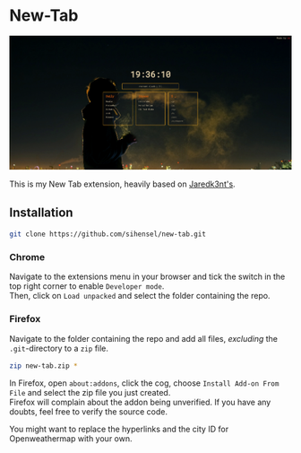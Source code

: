 # New-Tab

![screenshot.png](screenshot.png)

This is my New Tab extension, heavily based on [Jaredk3nt's](https://github.com/Jaredk3nt/homepage).

## Installation

```sh
git clone https://github.com/sihensel/new-tab.git
```

### Chrome

Navigate to the extensions menu in your browser and tick the switch in the top right corner to enable `Developer mode`.  
Then, click on `Load unpacked` and select the folder containing the repo.

### Firefox

Navigate to the folder containing the repo and add all files, _excluding_ the `.git`-directory to a `zip` file.

```sh
zip new-tab.zip *
```

In Firefox, open `about:addons`, click the cog, choose `Install Add-on From File` and select the zip file you just created.  
Firefox will complain about the addon being unverified. If you have any doubts, feel free to verify the source code.

You might want to replace the hyperlinks and the city ID for Openweathermap with your own.
